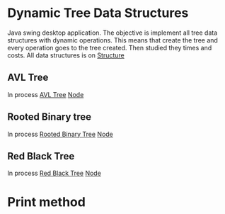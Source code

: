 # Dynamic Tree Data Structures
Java swing desktop application. The objective is implement all tree data structures with dynamic operations. This means that create the tree and every operation goes to the tree created. Then studied they times and costs. All data structures is on [Structure](./src/DynamicTreeStructures/structure/)

## AVL Tree
In process [AVL Tree](./src/DynamicTreeStructures/structure/AVLTree.java) [Node](./src/DynamicTreeStructures/structure/NodeAVLTree.java)

## Rooted Binary tree
In process [Rooted Binary Tree](./src/DynamicTreeStructures/structure/RootedBinaryTree.java) [Node](./src/DynamicTreeStructures/structure/Node.java)


## Red Black Tree
In process [Red Black Tree](./src/DynamicTreeStructures/structure/RedBlackTree.java) [Node](./src/DynamicTreeStructures/structure/RedBlackTreeNode.java)

# Print method